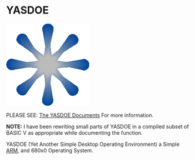 # YASDOE

![alt text](https://github.com/David-SWUSA-RISCOS/YASDOE/raw/main/docs/gifs/logo.gif "YASDOE Logo")

PLEASE SEE: [The YASDOE Documents](./docs/Develop/Index.md) For more information.

**NOTE:**
I have been rewriting small parts of YASDOE in a compiled subset of BASIC V as appropriate while documenting the function.

YASDOE (Yet Another Simple Desktop Operating Environment) a Simple [ARM](./docs/WhatIsARM.md), and 680x0 Operating System.
